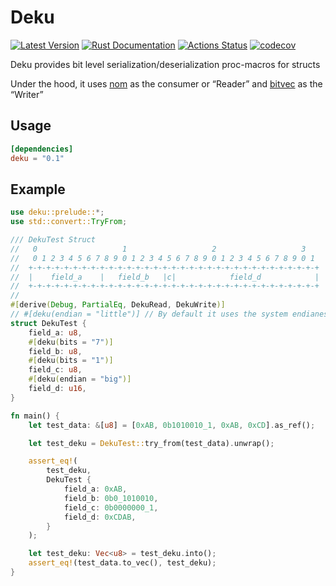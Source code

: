 # Deku

[![Latest Version](https://img.shields.io/crates/v/deku.svg)](https://crates.io/crates/deku)
[![Rust Documentation](https://docs.rs/deku/badge.svg)](https://docs.rs/deku)
[![Actions Status](https://github.com/sharksforarms/deku/workflows/CI/badge.svg)](https://github.com/sharksforarms/deku/actions)
[![codecov](https://codecov.io/gh/sharksforarms/deku/branch/master/graph/badge.svg)](https://codecov.io/gh/sharksforarms/deku)

Deku provides bit level serialization/deserialization proc-macros for structs

Under the hood, it uses [nom](https://crates.io/crates/nom) as the consumer or “Reader” and [bitvec](https://crates.io/crates/bitvec) as the “Writer”

## Usage

```toml
[dependencies]
deku = "0.1"
```

## Example

```rust
use deku::prelude::*;
use std::convert::TryFrom;

/// DekuTest Struct
//   0                   1                   2                   3
//   0 1 2 3 4 5 6 7 8 9 0 1 2 3 4 5 6 7 8 9 0 1 2 3 4 5 6 7 8 9 0 1
//  +-+-+-+-+-+-+-+-+-+-+-+-+-+-+-+-+-+-+-+-+-+-+-+-+-+-+-+-+-+-+-+-+
//  |    field_a    |   field_b   |c|            field_d            |
//  +-+-+-+-+-+-+-+-+-+-+-+-+-+-+-+-+-+-+-+-+-+-+-+-+-+-+-+-+-+-+-+-+
//
#[derive(Debug, PartialEq, DekuRead, DekuWrite)]
// #[deku(endian = "little")] // By default it uses the system endianess, but can be overwritten
struct DekuTest {
    field_a: u8,
    #[deku(bits = "7")]
    field_b: u8,
    #[deku(bits = "1")]
    field_c: u8,
    #[deku(endian = "big")]
    field_d: u16,
}

fn main() {
    let test_data: &[u8] = [0xAB, 0b1010010_1, 0xAB, 0xCD].as_ref();

    let test_deku = DekuTest::try_from(test_data).unwrap();

    assert_eq!(
        test_deku,
        DekuTest {
            field_a: 0xAB,
            field_b: 0b0_1010010,
            field_c: 0b0000000_1,
            field_d: 0xCDAB,
        }
    );

    let test_deku: Vec<u8> = test_deku.into();
    assert_eq!(test_data.to_vec(), test_deku);
}
```
